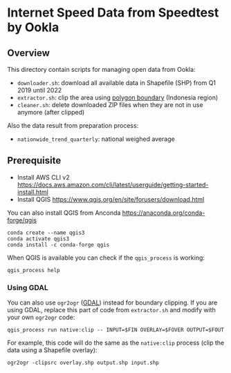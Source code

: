 # Internet Speed Data from Speedtest by Ookla

## Overview

This directory contain scripts for managing open data from Ookla:

- `downloader.sh`: download all available data in Shapefile (SHP) from Q1 2019 until 2022
- `extractor.sh`: clip the area using [polygon boundary](boundary) (Indonesia region)
- `cleaner.sh`: delete downloaded ZIP files when they are not in use anymore (after clipped)

Also the data result from preparation process:

- `nationwide_trend_quarterly`: national weighed average

## Prerequisite

- Install AWS CLI v2 <https://docs.aws.amazon.com/cli/latest/userguide/getting-started-install.html>
- Install QGIS <https://www.qgis.org/en/site/forusers/download.html>

You can also install QGIS from Anconda <https://anaconda.org/conda-forge/qgis>

```
conda create --name qgis3
conda activate qgis3
conda install -c conda-forge qgis
```

When QGIS is available you can check if the `qgis_process` is working:

```
qgis_process help
```

### Using GDAL

You can also use `ogr2ogr` ([GDAL](https://gdal.org/programs/ogr2ogr.html)) instead for boundary clipping. If you are using GDAL, replace this part of code from `extractor.sh` and modify with your own `ogr2ogr` code:

```
qgis_process run native:clip -- INPUT=$FIN OVERLAY=$FOVER OUTPUT=$FOUT
```

For example, this code will do the same as the `native:clip` process (clip the data using a Shapefile overlay):

```
ogr2ogr -clipsrc overlay.shp output.shp input.shp
```

